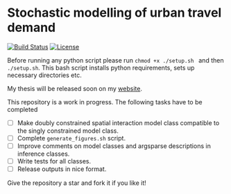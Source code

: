 # Stochastic modelling of urban travel demand

[![Build Status](http://img.shields.io/travis/badges/badgerbadgerbadger.svg?style=flat-square)](https://travis-ci.org/badges/badgerbadgerbadger)
[![License](http://img.shields.io/:license-mit-blue.svg?style=flat-square)](http://badges.mit-license.org)

Before running any python script please run ```chmod +x ./setup.sh ``` and then ``` ./setup.sh ```. This bash script installs python requirements, sets up necessary directories etc.

My thesis will be released soon on my [website](https://yannisza.github.io/).

This repository is a work in progress. The following tasks have to be completed
- [ ] Make doubly constrained spatial interaction model class compatible to the singly constrained model class.
- [ ] Complete `generate_figures.sh` script.
- [ ] Improve comments on model classes and argsparse descriptions in inference classes.
- [ ] Write tests for all classes.
- [ ] Release outputs in nice format.

Give the repository a star and fork it if you like it!

